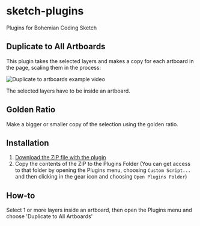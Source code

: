 # sketch-plugins

Plugins for Bohemian Coding Sketch

## Duplicate to All Artboards

This plugin takes the selected layers and makes a copy for each artboard in the page, scaling them in the process:

![Duplicate to artboards example video](https://github.com/buscarini/sketch-plugins/raw/master/duplicateToArtboards.gif)

<!---
[![Alt text for your video](http://img.youtube.com/vi/spAv6a0kPsc/0.jpg)](http://youtu.be/spAv6a0kPsc)
-->

The selected layers have to be inside an artboard.

## Golden Ratio

Make a bigger or smaller copy of the selection using the golden ratio.


Installation
--------
1. [Download the ZIP file with the plugin](https://github.com/buscarini/sketch-plugins/archive/master.zip)
2. Copy the contents of the ZIP to the Plugins Folder (You can get access to that folder by opening the Plugins menu, choosing `Custom Script...` and then clicking in the gear icon and choosing `Open Plugins Folder`)

How-to
------

Select 1 or more layers inside an artboard, then open the Plugins menu and choose 'Duplicate to All Artboards'
